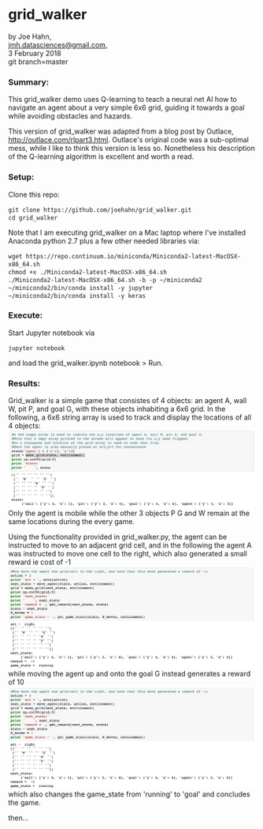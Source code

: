 # grid_walker

by Joe Hahn,<br />
jmh.datasciences@gmail.com,<br />
3 February 2018<br />
git branch=master


### Summary:
This grid_walker demo uses Q-learning to teach a neural net AI how to navigate an agent
about a very simple 6x6 grid, guiding it towards a goal while avoiding obstacles and hazards.

This version of grid_walker was adapted from a blog post by Outlace,
http://outlace.com/rlpart3.html. Outlace's original code was a sub-optimal mess,
while I like to think this version is less so. Nonetheless his description of the
Q-learning algorithm is excellent and worth a read.

### Setup:

Clone this repo:

    git clone https://github.com/joehahn/grid_walker.git
    cd grid_walker

Note that I am executing grid_walker on a Mac laptop where I've installed
Anaconda python 2.7 plus a few other needed libraries via:

    wget https://repo.continuum.io/miniconda/Miniconda2-latest-MacOSX-x86_64.sh
    chmod +x ./Miniconda2-latest-MacOSX-x86_64.sh
    ./Miniconda2-latest-MacOSX-x86_64.sh -b -p ~/miniconda2
    ~/miniconda2/bin/conda install -y jupyter
    ~/miniconda2/bin/conda install -y keras

### Execute:

Start Jupyter notebook via

    jupyter notebook

and load the grid_walker.ipynb notebook > Run.

### Results:

Grid_walker is a simple game that consistes of 4 objects: an agent A, wall W, pit P, and goal G,
with these objects inhabiting a 6x6 grid. In the following, a 6x6 string array is used
to track and display the locations of all 4 objects:
![](figs/grid.png)
Only the agent is mobile while the other 3 objects P G and W remain at the same locations
during the every game.

Using the functionality provided in grid_walker.py, the agent can be instructed to move
to an adjacent grid cell, and in the following the agent A was
instructed to move one cell to the right, which also generated a small reward
ie cost of -1
![](figs/move.png)
while moving the agent up and onto the goal G instead generates a reward of 10
![](figs/move.png)
which also changes the game_state from 'running' to 'goal' and concludes the game.

then...
